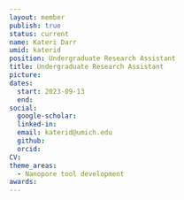```yaml
---
layout: member
publish: true
status: current
name: Kateri Darr
umid: katerid
position: Undergraduate Research Assistant
title: Undergraduate Research Assistant
picture: 
dates:
  start: 2023-09-13
  end: 
social: 
  google-scholar: 
  linked-in: 
  email: katerid@umich.edu
  github:
  orcid:
CV: 
theme_areas:
  - Nanopore tool development
awards:
---
```


